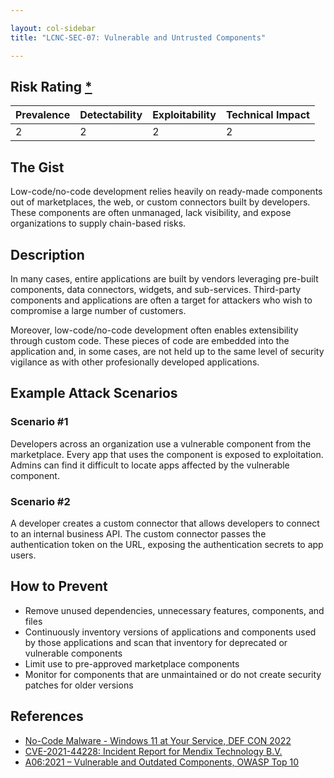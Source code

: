 ```yaml
---

layout: col-sidebar
title: "LCNC-SEC-07: Vulnerable and Untrusted Components"

---
```


## Risk Rating [*](https://owasp.org/www-project-top-ten/2017/Note_About_Risks)

| Prevalence | Detectability | Exploitability | Technical Impact |
| --- | --- | --- | --- |
| 2 | 2 | 2 | 2 |

## The Gist

Low-code/no-code development relies heavily on ready-made components out of marketplaces, the web, or custom connectors built by developers. 
These components are often unmanaged, lack visibility, and expose organizations to supply chain-based risks.

## Description

In many cases, entire applications are built by vendors leveraging pre-built components, data connectors, widgets, and sub-services. 
Third-party components and applications are often a target for attackers who wish to compromise a large number of customers.

Moreover, low-code/no-code development often enables extensibility through custom code. 
These pieces of code are embedded into the application and, in some cases, are not held up to the same level of security vigilance as with other profesionally developed applications.

## Example Attack Scenarios

### Scenario #1

Developers across an organization use a vulnerable component from the marketplace. 
Every app that uses the component is exposed to exploitation. Admins can find it difficult to locate apps affected by the vulnerable component.

### Scenario #2

A developer creates a custom connector that allows developers to connect to an internal business API. 
The custom connector passes the authentication token on the URL, exposing the authentication secrets to app users.

## How to Prevent

- Remove unused dependencies, unnecessary features, components, and files
- Continuously inventory versions of applications and components used by those applications and scan that inventory for deprecated or vulnerable components
- Limit use to pre-approved marketplace components
- Monitor for components that are unmaintained or do not create security patches for older versions

## References

- [No-Code Malware - Windows 11 at Your Service, DEF CON 2022](https://www.youtube.com/watch?v=e8PEIOa6W9M)
- [CVE-2021-44228: Incident Report for Mendix Technology B.V.](https://status.mendix.com/incidents/8j5043my610c)
- [A06:2021 – Vulnerable and Outdated Components, OWASP Top 10](https://owasp.org/Top10/A06_2021-Vulnerable_and_Outdated_Components/)
